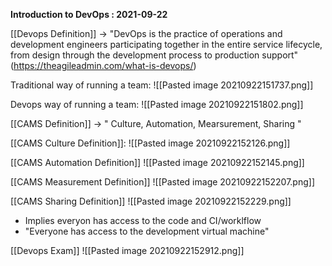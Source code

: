 ****Introduction to DevOps : 2021-09-22****

[[Devops Definition]] -> "DevOps is the practice of operations and development engineers participating together in the entire service lifecycle, from design through the development process to production support" (https://theagileadmin.com/what-is-devops/)

Traditional way of running a team:
![[Pasted image 20210922151737.png]]

Devops way of running a team:
![[Pasted image 20210922151802.png]]

[[CAMS Definition]] -> " Culture, Automation, Mearsurement, Sharing "

[[CAMS Culture Definition]]:
![[Pasted image 20210922152126.png]]

[[CAMS Automation Definition]]
![[Pasted image 20210922152145.png]]

[[CAMS Measurement Definition]]
![[Pasted image 20210922152207.png]]

[[CAMS Sharing Definition]]
![[Pasted image 20210922152229.png]]
* Implies everyon has access to the code and CI/worklflow
* "Everyone has access to the development virtual machine"

[[Devops Exam]] 
![[Pasted image 20210922152912.png]]



